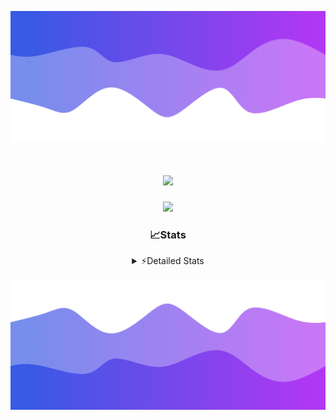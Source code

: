 ![Header](./header.png)
<div align="center">

<h1 align="center">
  <a href="https://git.io/typing-svg">
    <img src="https://readme-typing-svg.herokuapp.com/?lines=Hello,+There!+👋;This+is+chicho.;CEO+on+Hely+Development....;&center=true&size=25">
  </a>
</h1>
  
<p align="center">
  <img src="https://lanyard.cnrad.dev/api/852683595378196480" />
</p>

### 📈Stats
<details>
    <summary> ⚡Detailed Stats</summary>
    <br/>

<!--START_SECTION:waka-->
![Code Time](http://img.shields.io/badge/Code%20Time-254%20hrs%2028%20mins-blue)

![Profile Views](http://img.shields.io/badge/Profile%20Views-3-blue)

**🐱 My GitHub Data** 

> 📦 42.5 kB Used in GitHub's Storage 
 > 
> 🏆 22 Contributions in the Year 2023
 > 
> 🚫 Not Opted to Hire
 > 
> 📜 7 Public Repositories 
 > 
> 🔑 9 Private Repositories 
 > 
**I'm a Night 🦉** 

```text
🌞 Morning                15 commits          ██░░░░░░░░░░░░░░░░░░░░░░░   06.64 % 
🌆 Daytime                28 commits          ███░░░░░░░░░░░░░░░░░░░░░░   12.39 % 
🌃 Evening                110 commits         ████████████░░░░░░░░░░░░░   48.67 % 
🌙 Night                  73 commits          ████████░░░░░░░░░░░░░░░░░   32.30 % 
```
📅 **I'm Most Productive on Sunday** 

```text
Monday                   13 commits          █░░░░░░░░░░░░░░░░░░░░░░░░   05.75 % 
Tuesday                  44 commits          █████░░░░░░░░░░░░░░░░░░░░   19.47 % 
Wednesday                42 commits          █████░░░░░░░░░░░░░░░░░░░░   18.58 % 
Thursday                 26 commits          ███░░░░░░░░░░░░░░░░░░░░░░   11.50 % 
Friday                   33 commits          ████░░░░░░░░░░░░░░░░░░░░░   14.60 % 
Saturday                 23 commits          ███░░░░░░░░░░░░░░░░░░░░░░   10.18 % 
Sunday                   45 commits          █████░░░░░░░░░░░░░░░░░░░░   19.91 % 
```


📊 **This Week I Spent My Time On** 

```text
🕑︎ Time Zone: America/Argentina/Buenos_Aires

💬 Programming Languages: 
C#                       3 hrs 44 mins       ██████████░░░░░░░░░░░░░░░   40.69 % 
Python                   2 hrs 42 mins       ███████░░░░░░░░░░░░░░░░░░   29.57 % 
HTML                     1 hr 41 mins        █████░░░░░░░░░░░░░░░░░░░░   18.50 % 
Other                    33 mins             ██░░░░░░░░░░░░░░░░░░░░░░░   06.11 % 
JavaScript               16 mins             █░░░░░░░░░░░░░░░░░░░░░░░░   02.93 % 

🔥 Editors: 
VS Code                  4 hrs 53 mins       █████████████░░░░░░░░░░░░   53.20 % 
Visual Studio            4 hrs 17 mins       ████████████░░░░░░░░░░░░░   46.80 % 

🐱‍💻 Projects: 
Hate                     4 hrs 17 mins       ████████████░░░░░░░░░░░░░   46.80 % 
Unknown Project          3 hrs 29 mins       ██████████░░░░░░░░░░░░░░░   38.07 % 
Coder                    1 hr 22 mins        ████░░░░░░░░░░░░░░░░░░░░░   15.05 % 
ocean-backend            0 secs              ░░░░░░░░░░░░░░░░░░░░░░░░░   00.08 % 

💻 Operating System: 
Windows                  9 hrs 10 mins       █████████████████████████   100.00 % 
```

**I Mostly Code in JavaScript** 

```text
JavaScript               8 repos             █████████░░░░░░░░░░░░░░░░   34.78 % 
CSS                      4 repos             ████░░░░░░░░░░░░░░░░░░░░░   17.39 % 
HTML                     2 repos             ██░░░░░░░░░░░░░░░░░░░░░░░   08.70 % 
C#                       2 repos             ██░░░░░░░░░░░░░░░░░░░░░░░   08.70 % 
Batchfile                1 repo              █░░░░░░░░░░░░░░░░░░░░░░░░   04.35 % 
```




 Last Updated on 07/08/2023 02:27:59 UTC
<!--END_SECTION:waka-->
</details>

![Footer](./footer.png)

